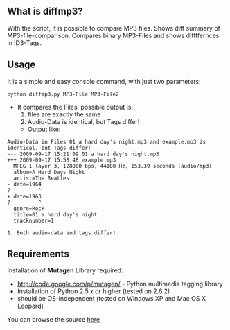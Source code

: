 ## What is diffmp3? ##
With the script, it is possible to compare MP3 files.
Shows diff summary of MP3-file-comparison.
Compares binary MP3-Files and shows diffffernces
in ID3-Tags.

## Usage ##
It is a simple and easy console command, with
just two parameters:
```
python diffmp3.py MP3-File MP3-File2 
```

  * It compares the Files, possible output is:
    1. files are exactly the same
    1. Audio-Data is identical, but Tags differ!
      * Output like:
```
Audio-Data in Files 01 a hard day's night.mp3 and example.mp3 is identical, but Tags differ!
--- 2009-09-17 15:21:09 01 a hard day's night.mp3
+++ 2009-09-17 15:58:48 example.mp3
  MPEG 1 layer 3, 128000 bps, 44100 Hz, 153.39 seconds (audio/mp3)
  album=A Hard Days Night
  artist=The Beatles
- date=1964
?         ^
+ date=1963
?         ^
  genre=Rock
  title=01 a hard day's night
  tracknumber=1

```
    1. Both audio-data and tags differ!



## Requirements ##
Installation of **Mutagen** Library required:
  * http://code.google.com/p/mutagen/ - Python multimedia tagging library
  * Installation of Python 2.5.x or higher (tested on 2.6.2)
  * should be OS-independent (tested on Windows XP and Mac OS X Leopard)

You can browse the source [here](http://code.google.com/p/diffmp3/source/browse/trunk/diffmp3.py)